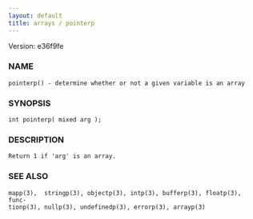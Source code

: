 ```yaml
---
layout: default
title: arrays / pointerp
---
```


Version: e36f9fe




### NAME
    pointerp() - determine whether or not a given variable is an array


### SYNOPSIS
    int pointerp( mixed arg );


### DESCRIPTION
    Return 1 if 'arg' is an array.


### SEE ALSO
    mapp(3),  stringp(3), objectp(3), intp(3), bufferp(3), floatp(3), func‐
    tionp(3), nullp(3), undefinedp(3), errorp(3), arrayp(3)



